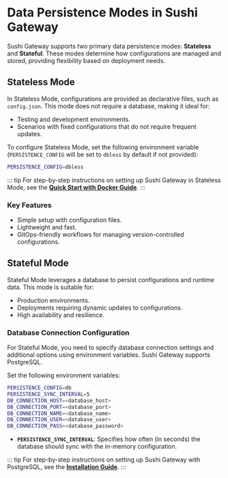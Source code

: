 # Data Persistence Modes in Sushi Gateway

Sushi Gateway supports two primary data persistence modes: **Stateless** and **Stateful**. These modes determine how configurations are managed and stored, providing flexibility based on deployment needs.

## Stateless Mode

In Stateless Mode, configurations are provided as declarative files, such as `config.json`. This mode does not require a database, making it ideal for:

- Testing and development environments.
- Scenarios with fixed configurations that do not require frequent updates.

To configure Stateless Mode, set the following environment variable (`PERSISTENCE_CONFIG` will be set to `dbless` by default if not provided):

```bash
PERSISTENCE_CONFIG=dbless
```

::: tip
For step-by-step instructions on setting up Sushi Gateway in Stateless Mode, see the **[Quick Start with Docker Guide](../quick-start/docker.md)**.
:::

### Key Features

- Simple setup with configuration files.
- Lightweight and fast.
- GitOps-friendly workflows for managing version-controlled configurations.

## Stateful Mode

Stateful Mode leverages a database to persist configurations and runtime data. This mode is suitable for:

- Production environments.
- Deployments requiring dynamic updates to configurations.
- High availability and resilience.

### Database Connection Configuration

For Stateful Mode, you need to specify database connection settings and additional options using environment variables. Sushi Gateway supports PostgreSQL.

Set the following environment variables:

```bash
PERSISTENCE_CONFIG=db
PERSISTENCE_SYNC_INTERVAL=5
DB_CONNECTION_HOST=<database_host>
DB_CONNECTION_PORT=<database_port>
DB_CONNECTION_NAME=<database_name>
DB_CONNECTION_USER=<database_user>
DB_CONNECTION_PASS=<database_password>
```

- **`PERSISTENCE_SYNC_INTERVAL`**: Specifies how often (in seconds) the database should sync with the in-memory configuration.

::: tip
For step-by-step instructions on setting up Sushi Gateway with PostgreSQL, see the **[Installation Guide](../installation/install-with-postgres.md)**.
:::
